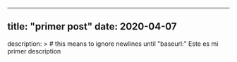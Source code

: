   ---
title: "primer post"
date: 2020-04-07
---
description: > # this means to ignore newlines until "baseurl:"
  Este es mi primer description
  

